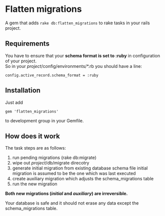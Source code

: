 Flatten migrations
===================

A gem that adds `rake db:flatten_migrations` to rake tasks in your rails project.

Requirements
------------

You have to ensure that your **schema format is set to :ruby** in configuration of
your project.  
So in your *project*/config/environments/*.rb you should have a line:  

```
config.active_record.schema_format = :ruby
```

Installation
------------
Just add
```
gem 'flatten_migrations'
```
to development group in your Gemfile.


How does it work
----------------

The task steps are as follows:

  1. run pending migrations (rake db:migrate)
  2. wipe out *project*/db/migrate direcotry
  3. generate initial migration from existing database schema file
     initial migration is assumed to be the one which was last executed
  4. create auxiliary migration which adjusts the schema_migrations table
  5. run the new migration

**Both new migrations (*initial* and *auxiliary*) are irreversible.**

Your database is safe and it should not erase any data except the schema_migrations table. 
